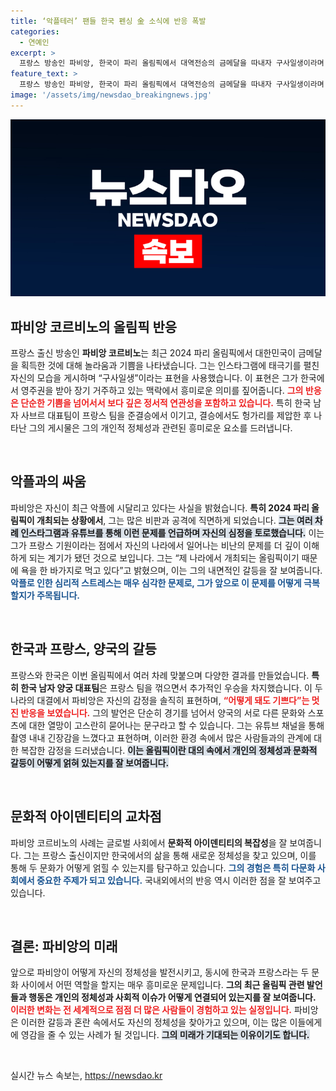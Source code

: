 ```yaml
---
title: ‘악플테러’ 팬들 한국 펜싱 金 소식에 반응 폭발
categories:
  - 연예인
excerpt: >
  프랑스 방송인 파비앙, 한국이 파리 올림픽에서 대역전승의 금메달을 따내자 구사일생이라며 기쁜 반응! 악플 테러 속에서도 응원 메시지를 전한 그가 올림픽에서 느낀 복잡한 심경을 공개합니다. 클릭해보세요!
feature_text: >
  프랑스 방송인 파비앙, 한국이 파리 올림픽에서 대역전승의 금메달을 따내자 구사일생이라며 기쁜 반응! 악플 테러 속에서도 응원 메시지를 전한 그가 올림픽에서 느낀 복잡한 심경을 공개합니다. 클릭해보세요!
image: '/assets/img/newsdao_breakingnews.jpg'
---
```


<p><img src="/assets/img/newsdao_breakingnews.jpg" alt="ranknews 속보" /></p>

<h2 data-ke-size="size26">파비앙 코르비노의 올림픽 반응</h2>

<p data-ke-size="size16">프랑스 출신 방송인 <b>파비앙 코르비노</b>는 최근 2024 파리 올림픽에서 대한민국이 금메달을 획득한 것에 대해 놀라움과 기쁨을 나타냈습니다. 그는 인스타그램에 태극기를 펼친 자신의 모습을 게시하며 “구사일생”이라는 표현을 사용했습니다. 이 표현은 그가 한국에서 영주권을 받아 장기 거주하고 있는 맥락에서 흥미로운 의미를 짚어줍니다. <b><span style="color: #ee2323;">그의 반응은 단순한 기쁨을 넘어서서 보다 깊은 정서적 연관성을 포함하고 있습니다.</span></b> 특히 한국 남자 사브르 대표팀이 프랑스 팀을 준결승에서 이기고, 결승에서도 헝가리를 제압한 후 나타난 그의 게시물은 그의 개인적 정체성과 관련된 흥미로운 요소를 드러냅니다.</p>

<p data-ke-size="size16">&nbsp;</p>

<h2 data-ke-size="size26">악플과의 싸움</h2>

<p data-ke-size="size16">파비앙은 자신이 최근 악플에 시달리고 있다는 사실을 밝혔습니다. <b>특히 2024 파리 올림픽이 개최되는 상황에서</b>, 그는 많은 비판과 공격에 직면하게 되었습니다. <b><span style="background-color: #21538527;">그는 여러 차례 인스타그램과 유튜브를 통해 이런 문제를 언급하며 자신의 심정을 토로했습니다.</span></b> 이는 그가 프랑스 기원이라는 점에서 자신의 나라에서 일어나는 비난의 문제를 더 깊이 이해하게 되는 계기가 됐던 것으로 보입니다. 그는 “제 나라에서 개최되는 올림픽이기 때문에 욕을 한 바가지로 먹고 있다”고 밝혔으며, 이는 그의 내면적인 갈등을 잘 보여줍니다. <b><span style="color: #1a5490;">악플로 인한 심리적 스트레스는 매우 심각한 문제로, 그가 앞으로 이 문제를 어떻게 극복할지가 주목됩니다.</span></b></p>

<p data-ke-size="size16">&nbsp;</p>

<h2 data-ke-size="size26">한국과 프랑스, 양국의 갈등</h2>

<p data-ke-size="size16">프랑스와 한국은 이번 올림픽에서 여러 차례 맞붙으며 다양한 결과를 만들었습니다. <b>특히 한국 남자 양궁 대표팀</b>은 프랑스 팀을 꺾으면서 추가적인 우승을 차지했습니다. 이 두 나라의 대결에서 파비앙은 자신의 감정을 솔직히 표현하며, <b><span style="color: #ee2323;">“어떻게 돼도 기쁘다”는 멋진 반응을 보였습니다.</span></b> 그의 발언은 단순히 경기를 넘어서 양국의 서로 다른 문화와 스포츠에 대한 열망이 고스란히 묻어나는 문구라고 할 수 있습니다. 그는 유튜브 채널을 통해 촬영 내내 긴장감을 느꼈다고 표현하며, 이러한 환경 속에서 많은 사람들과의 관계에 대한 복잡한 감정을 드러냈습니다. <b><span style="background-color: #21538527;">이는 올림픽이란 대의 속에서 개인의 정체성과 문화적 갈등이 어떻게 얽혀 있는지를 잘 보여줍니다.</span></b></p>

<p data-ke-size="size16">&nbsp;</p>

<h2 data-ke-size="size26">문화적 아이덴티티의 교차점</h2>

<p data-ke-size="size16">파비앙 코르비노의 사례는 글로벌 사회에서 <b>문화적 아이덴티티의 복잡성</b>을 잘 보여줍니다. 그는 프랑스 출신이지만 한국에서의 삶을 통해 새로운 정체성을 찾고 있으며, 이를 통해 두 문화가 어떻게 얽힐 수 있는지를 탐구하고 있습니다. <b><span style="color: #1a5490;">그의 경험은 특히 다문화 사회에서 중요한 주제가 되고 있습니다.</span></b> 국내외에서의 반응 역시 이러한 점을 잘 보여주고 있습니다.</p>

<p data-ke-size="size16">&nbsp;</p>

<h2 data-ke-size="size26">결론: 파비앙의 미래</h2>

<p data-ke-size="size16">앞으로 파비앙이 어떻게 자신의 정체성을 발전시키고, 동시에 한국과 프랑스라는 두 문화 사이에서 어떤 역할을 할지는 매우 흥미로운 문제입니다. <b>그의 최근 올림픽 관련 발언들과 행동은 개인의 정체성과 사회적 이슈가 어떻게 연결되어 있는지를 잘 보여줍니다.</b> <b><span style="color: #ee2323;">이러한 변화는 전 세계적으로 점점 더 많은 사람들이 경험하고 있는 실정입니다.</span></b> 파비앙은 이러한 갈등과 혼란 속에서도 자신의 정체성을 찾아가고 있으며, 이는 많은 이들에게에 영감을 줄 수 있는 사례가 될 것입니다. <b><span style="background-color: #21538527;">그의 미래가 기대되는 이유이기도 합니다.</span></b></p>

<p data-ke-size="size16">&nbsp;</p>
실시간 뉴스 속보는, <a href="https://newsdao.kr" rel="dofollow">https://newsdao.kr</a>


